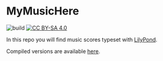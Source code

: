# MyMusicHere

![build](https://github.com/dmitrvk/mymusichere/workflows/build/badge.svg)
[![CC BY-SA 4.0][cc-by-sa-shield]][cc-by-sa]

In this repo you will find music scores typeset with
[LilyPond](https://lilypond.org/).

Compiled versions are available
[here](https://dmitryk.pythonanywhere.com).

[cc-by-sa]: http://creativecommons.org/licenses/by-sa/4.0/
[cc-by-sa-shield]: https://img.shields.io/badge/License-CC%20BY--SA%204.0-lightgrey.svg
